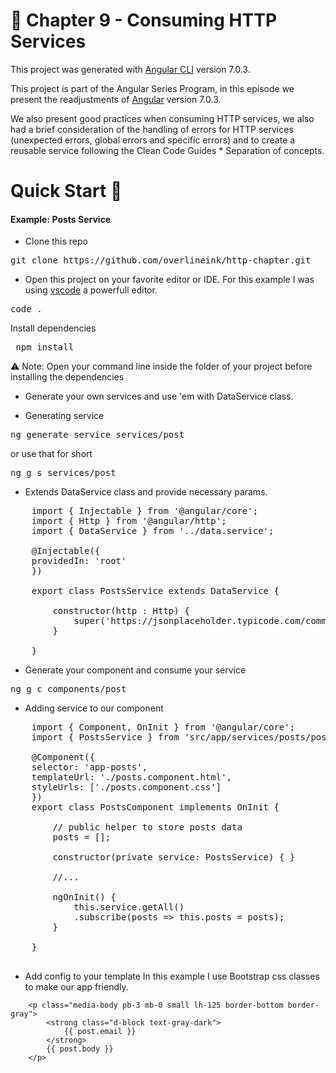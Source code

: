 # 📖 Chapter 9 - Consuming HTTP Services

This project was generated with [Angular CLI](https://github.com/angular/angular-cli) version 7.0.3.

This project is part of the Angular Series Program, in this episode we present the readjustments of [Angular](https://angular.io) version 7.0.3.

We also present good practices when consuming HTTP services, we also had a brief consideration of the handling of errors for HTTP services (unexpected errors, global errors and specific errors) and to create a reusable service following the Clean Code Guides * Separation of concepts.

# Quick Start 🚀

#### Example: Posts Service

* Clone this repo
<pre>git clone https://github.com/overlineink/http-chapter.git</pre>

* Open this project on your favorite editor or IDE. For this example I was using [vscode](https://code.visualstudio.com/) a powerfull editor.
<pre>code . </pre>

Install dependencies
<pre> npm install </pre>

⚠ Note: Open your command line inside the folder of your project before installing the dependencies

* Generate your own services and use 'em with DataService class.

* Generating service
<pre>ng generate service services/post</pre> or use that for short  <pre>ng g s services/post</pre>

* Extends DataService class and provide necessary params. 

<pre lang=typescript>
    import { Injectable } from '@angular/core';
    import { Http } from '@angular/http';
    import { DataService } from '../data.service';
    
    @Injectable({
    providedIn: 'root'
    })
    
    export class PostsService extends DataService {
    
        constructor(http : Http) {
            super('https://jsonplaceholder.typicode.com/comments', http);
        }

    }
</pre>

* Generate your component and consume your service

<pre>ng g c components/post</pre>

* Adding service to our component

<pre lang=typescript>
    import { Component, OnInit } from '@angular/core';
    import { PostsService } from 'src/app/services/posts/posts.service';

    @Component({
    selector: 'app-posts',
    templateUrl: './posts.component.html',
    styleUrls: ['./posts.component.css']
    })
    export class PostsComponent implements OnInit {

        // public helper to store posts data
        posts = [];

        constructor(private service: PostsService) { }

        //...

        ngOnInit() {
            this.service.getAll()
            .subscribe(posts => this.posts = posts);
        }

    }

</pre>

* Add config to your template
In this example I use Bootstrap css classes to make our app friendly.

```
    <p class="media-body pb-3 mb-0 small lh-125 border-bottom border-gray">
        <strong class="d-block text-gray-dark">
            {{ post.email }}
        </strong>
        {{ post.body }}
    </p>
```
